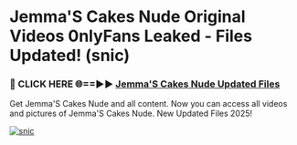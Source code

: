 # Jemma'S Cakes Nude Original Videos 0nlyFans Leaked - Files Updated! (snic)

<h3>🔴 CLICK HERE 🌐==►► <a href="https://tinyurl.com/5h6xmrr3" rel="nofollow">Jemma'S Cakes Nude Updated Files</a></h3>

Get Jemma'S Cakes Nude and all content. Now you can access all videos and pictures of Jemma'S Cakes Nude. New Updated Files 2025!

[![snic](https://i.imgur.com/KVD873Z.gif)](https://tinyurl.com/5h6xmrr3)
